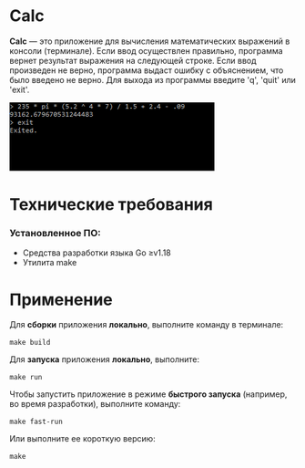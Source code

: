 # Calc

**Calc**&nbsp;&mdash; это приложение для вычисления математических выражений в консоли (терминале). Если ввод осуществлен правильно, программа вернет результат выражения на следующей строке. Если ввод произведен не верно, программа выдаст ошибку с объяснением, что было введено не верно. Для выхода из программы введите 'q', 'quit' или 'exit'.

![Калькулятор](./calc-console.png "Вид из консоли")

# Технические требования

### Установленное ПО:

- Средства разработки языка Go &geq;v1.18
- Утилита make

# Применение

Для **сборки** приложения **локально**, выполните команду в терминале:

```
make build
```

Для **запуска** приложения **локально**, выполните:

```
make run
```

Чтобы запустить приложение в режиме **быстрого запуска** (например, во время разработки), выполните команду:

```
make fast-run
```

Или выполните ее короткую версию:

```
make
```
